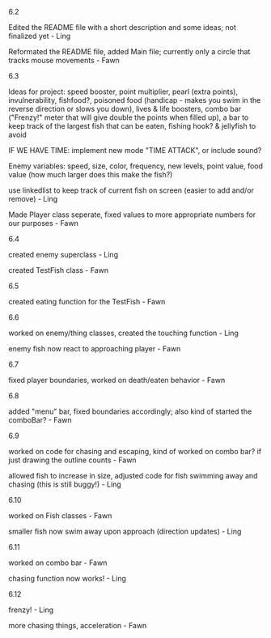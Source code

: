 6.2

Edited the README file with a short description and some ideas; not finalized yet - Ling

Reformated the README file, added Main file; currently only a circle that tracks mouse movements - Fawn


6.3

Ideas for project: speed booster, point multiplier, pearl (extra points),  invulnerability, fishfood?, poisoned food (handicap - makes you swim in the reverse direction or slows you down),
lives & life boosters, combo bar ("Frenzy!" meter that will give double the points when filled up), a bar to keep track of the largest fish that can be eaten, fishing hook? & jellyfish to avoid

IF WE HAVE TIME: implement new mode "TIME ATTACK", or include sound?

Enemy variables: speed, size, color, frequency, new levels, point value, food value (how much larger does this make the fish?)

use linkedlist to keep track of current fish on screen (easier to add and/or remove) - Ling

Made Player class seperate, fixed values to more appropriate numbers for our purposes - Fawn


6.4

created enemy superclass - Ling

created TestFish class - Fawn


6.5

created eating function for the TestFish - Fawn


6.6

worked on enemy/thing classes, created the touching function - Ling

enemy fish now react to approaching player - Fawn


6.7

fixed player boundaries, worked on death/eaten behavior - Fawn


6.8

added "menu" bar, fixed boundaries accordingly; also kind of started the comboBar? - Fawn


6.9

worked on code for chasing and escaping, kind of worked on combo bar? if just drawing the outline counts - Fawn

allowed fish to increase in size, adjusted code for fish swimming away and chasing (this is still buggy!) - Ling


6.10

worked on Fish classes - Fawn

smaller fish now swim away upon approach (direction updates) - Ling


6.11

worked on combo bar - Fawn

chasing function now works! - Ling


6.12

frenzy! - Ling

more chasing things, acceleration - Fawn
